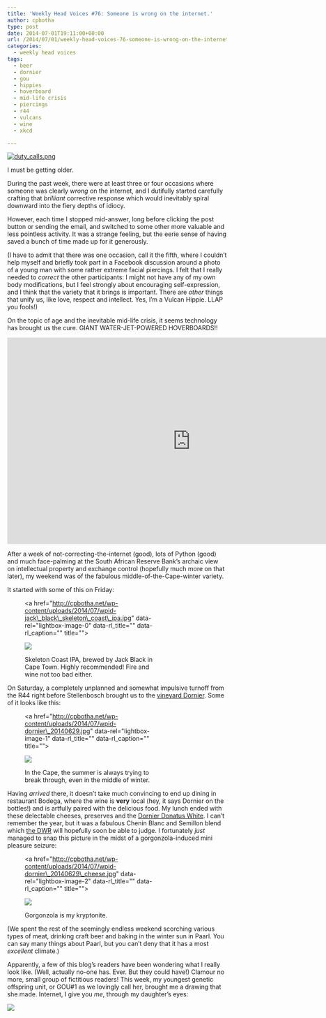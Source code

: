 ```yaml
---
title: 'Weekly Head Voices #76: Someone is wrong on the internet.'
author: cpbotha
type: post
date: 2014-07-01T19:11:00+00:00
url: /2014/07/01/weekly-head-voices-76-someone-is-wrong-on-the-internet/
categories:
  - weekly head voices
tags:
  - beer
  - dornier
  - gou
  - hippies
  - hoverboard
  - mid-life crisis
  - piercings
  - r44
  - vulcans
  - wine
  - xkcd

---
```

<div class="figure">
  <p>
    <a href="http://xkcd.com/386/"><img src="http://imgs.xkcd.com/comics/duty_calls.png" alt="duty_calls.png" /></a>
  </p></p>
</div>

I must be getting older. 

During the past week, there were at least three or four occasions where someone was clearly _wrong_ on the internet, and I dutifully started carefully crafting that _brilliant_ corrective response which would inevitably spiral downward into the fiery depths of idiocy. 

However, each time I stopped mid-answer, long before clicking the post button or sending the email, and switched to some other more valuable and less pointless activity. It was a strange feeling, but the eerie sense of having saved a bunch of time made up for it generously. 

(I have to admit that there was one occasion, call it the fifth, where I couldn&#8217;t help myself and briefly took part in a Facebook discussion around a photo of a young man with some rather extreme facial piercings. I felt that I really needed to _correct_ the other participants: I might not have any of my own body modifications, but I feel strongly about encouraging self-expression, and I think that the variety that it brings is important. There are _other_ things that unify us, like love, respect and intellect. Yes, I&#8217;m a Vulcan Hippie. LLAP you fools!) 

On the topic of age and the inevitable mid-life crisis, it seems technology has brought us the cure. GIANT WATER-JET-POWERED HOVERBOARDS!! 

<div class="jetpack-video-wrapper">
  <span class="embed-youtube" style="text-align:center; display: block;"><iframe class='youtube-player' type='text/html' width='840' height='473' src='https://www.youtube.com/embed/gMaDhkNJA2g?version=3&#038;rel=1&#038;fs=1&#038;autohide=2&#038;showsearch=0&#038;showinfo=1&#038;iv_load_policy=1&#038;wmode=transparent' allowfullscreen='true' style='border:0;'></iframe></span>
</div>

After a week of not-correcting-the-internet (good), lots of Python (good) and much face-palming at the South African Reserve Bank&#8217;s archaic view on intellectual property and exchange control (hopefully much more on that later), my weekend was of the fabulous middle-of-the-Cape-winter variety. 

It started with some of this on Friday: <figure style="width: 300px" class="wp-caption alignnone"><a href="http://cpbotha.net/wp-content/uploads/2014/07/wpid-jack\_black\_skeleton\_coast\_ipa.jpg" data-rel="lightbox-image-0" data-rl\_title="" data-rl\_caption="" title="">

![][1]</a><figcaption class="wp-caption-text">Skeleton Coast IPA, brewed by Jack Black in Cape Town. Highly recommended! Fire and wine not too bad either.</figcaption></figure> 

On Saturday, a completely unplanned and somewhat impulsive turnoff from the R44 right before Stellenbosch brought us to the [vineyard Dornier][2]. Some of it looks like this: <figure style="width: 300px" class="wp-caption alignnone"><a href="http://cpbotha.net/wp-content/uploads/2014/07/wpid-dornier\_20140629.jpg" data-rel="lightbox-image-1" data-rl\_title="" data-rl_caption="" title="">

![][3]</a><figcaption class="wp-caption-text">In the Cape, the summer is always trying to break through, even in the middle of winter.</figcaption></figure> 

Having _arrived_ there, it doesn&#8217;t take much convincing to end up dining in restaurant Bodega, where the wine is **very** local (hey, it says Dornier on the bottles!) and is artfully paired with the delicious food. My lunch ended with these delectable cheeses, preserves and the [Dornier Donatus White][4]. I can&#8217;t remember the year, but it was a fabulous Chenin Blanc and Semillon blend which [the DWR][5] will hopefully soon be able to judge. I fortunately _just_ managed to snap this picture in the midst of a gorgonzola-induced mini pleasure seizure: <figure style="width: 300px" class="wp-caption alignnone"><a href="http://cpbotha.net/wp-content/uploads/2014/07/wpid-dornier\_20140629\_cheese.jpg" data-rel="lightbox-image-2" data-rl\_title="" data-rl\_caption="" title="">

![][6]</a><figcaption class="wp-caption-text">Gorgonzola is my kryptonite.</figcaption></figure> 

(We spent the rest of the seemingly endless weekend scorching various types of meat, drinking craft beer and baking in the winter sun in Paarl. You can say many things about Paarl, but you can&#8217;t deny that it has a most _excellent_ climate.) 

Apparently, a few of this blog&#8217;s readers have been wondering what I really look like. (Well, actually no-one has. Ever. But they could have!) Clamour no more, small group of fictitious readers! This week, my youngest genetic offspring unit, or GOU#1 as we lovingly call her, brought me a drawing that she made. Internet, I give you _me_, through my daughter&#8217;s eyes: 

<div class="figure">
  <p>
    <a href="http://cpbotha.net/wp-content/uploads/2014/07/wpid-sylvia_draws_charl_2014061.jpg" data-rel="lightbox-image-3" data-rl_title="" data-rl_caption="" title=""><img src="http://cpbotha.net/wp-content/uploads/2014/07/wpid-sylvia_draws_charl_2014061-300x205.jpg" /></a>
  </p></p>
</div>

 [1]: http://cpbotha.net/wp-content/uploads/2014/07/wpid-jack_black_skeleton_coast_ipa-225x300.jpg
 [2]: http://www.dornier.co.za/
 [3]: http://cpbotha.net/wp-content/uploads/2014/07/wpid-dornier_20140629-300x225.jpg
 [4]: http://www.dornier.co.za/wines/donatus-white
 [5]: http://dewijnrecensent.nl/
 [6]: http://cpbotha.net/wp-content/uploads/2014/07/wpid-dornier_20140629_cheese-300x225.jpg